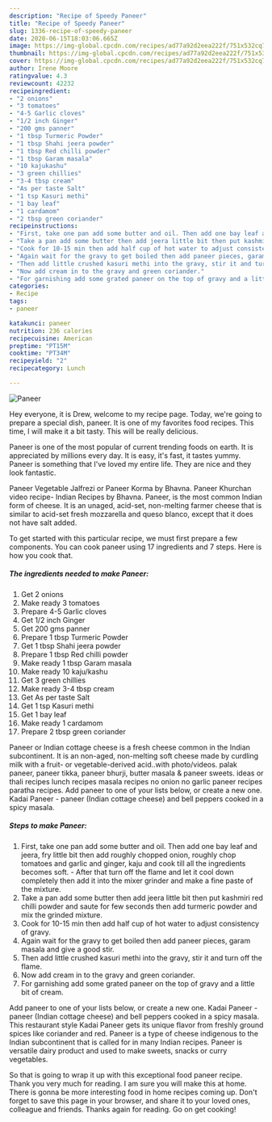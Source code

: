 ```yaml
---
description: "Recipe of Speedy Paneer"
title: "Recipe of Speedy Paneer"
slug: 1336-recipe-of-speedy-paneer
date: 2020-06-15T18:03:06.665Z
image: https://img-global.cpcdn.com/recipes/ad77a92d2eea222f/751x532cq70/paneer-recipe-main-photo.jpg
thumbnail: https://img-global.cpcdn.com/recipes/ad77a92d2eea222f/751x532cq70/paneer-recipe-main-photo.jpg
cover: https://img-global.cpcdn.com/recipes/ad77a92d2eea222f/751x532cq70/paneer-recipe-main-photo.jpg
author: Irene Moore
ratingvalue: 4.3
reviewcount: 42232
recipeingredient:
- "2 onions"
- "3 tomatoes"
- "4-5 Garlic cloves"
- "1/2 inch Ginger"
- "200 gms panner"
- "1 tbsp Turmeric Powder"
- "1 tbsp Shahi jeera powder"
- "1 tbsp Red chilli powder"
- "1 tbsp Garam masala"
- "10 kajukashu"
- "3 green chillies"
- "3-4 tbsp cream"
- "As per taste Salt"
- "1 tsp Kasuri methi"
- "1 bay leaf"
- "1 cardamom"
- "2 tbsp green coriander"
recipeinstructions:
- "First, take one pan add some butter and oil. Then add one bay leaf and jeera, fry little bit then add roughly chopped onion, roughly chop tomatoes and garlic and ginger, kaju and cook till all the ingredients becomes soft. After that turn off the flame and let it cool down completely then add it into the mixer grinder and make a fine paste of the mixture."
- "Take a pan add some butter then add jeera little bit then put kashmiri red chilli powder and saute for few seconds then add turmeric powder and mix the grinded mixture."
- "Cook for 10-15 min then add half cup of hot water to adjust consistency of gravy."
- "Again wait for the gravy to get boiled then add paneer pieces, garam masala and give a good stir."
- "Then add little crushed kasuri methi into the gravy, stir it and turn off the flame."
- "Now add cream in to the gravy and green coriander."
- "For garnishing add some grated paneer on the top of gravy and a little bit of cream."
categories:
- Recipe
tags:
- paneer

katakunci: paneer 
nutrition: 236 calories
recipecuisine: American
preptime: "PT15M"
cooktime: "PT34M"
recipeyield: "2"
recipecategory: Lunch

---
```



![Paneer](https://img-global.cpcdn.com/recipes/ad77a92d2eea222f/751x532cq70/paneer-recipe-main-photo.jpg)

Hey everyone, it is Drew, welcome to my recipe page. Today, we're going to prepare a special dish, paneer. It is one of my favorites food recipes. This time, I will make it a bit tasty. This will be really delicious.

Paneer is one of the most popular of current trending foods on earth. It is appreciated by millions every day. It is easy, it's fast, it tastes yummy. Paneer is something that I've loved my entire life. They are nice and they look fantastic.

Paneer Vegetable Jalfrezi or Paneer Korma by Bhavna. Paneer Khurchan video recipe- Indian Recipes by Bhavna. Paneer, is the most common Indian form of cheese. It is an unaged, acid-set, non-melting farmer cheese that is similar to acid-set fresh mozzarella and queso blanco, except that it does not have salt added.


To get started with this particular recipe, we must first prepare a few components. You can cook paneer using 17 ingredients and 7 steps. Here is how you cook that.

<!--inarticleads1-->

##### The ingredients needed to make Paneer:

1. Get 2 onions
1. Make ready 3 tomatoes
1. Prepare 4-5 Garlic cloves
1. Get 1/2 inch Ginger
1. Get 200 gms panner
1. Prepare 1 tbsp Turmeric Powder
1. Get 1 tbsp Shahi jeera powder
1. Prepare 1 tbsp Red chilli powder
1. Make ready 1 tbsp Garam masala
1. Make ready 10 kaju/kashu
1. Get 3 green chillies
1. Make ready 3-4 tbsp cream
1. Get As per taste Salt
1. Get 1 tsp Kasuri methi
1. Get 1 bay leaf
1. Make ready 1 cardamom
1. Prepare 2 tbsp green coriander


Paneer or Indian cottage cheese is a fresh cheese common in the Indian subcontinent. It is an non-aged, non-melting soft cheese made by curdling milk with a fruit- or vegetable-derived acid..with photo/videos. palak paneer, paneer tikka, paneer bhurji, butter masala &amp; paneer sweets. ideas or thali recipes lunch recipes masala recipes no onion no garlic paneer recipes paratha recipes. Add paneer to one of your lists below, or create a new one. Kadai Paneer - paneer (Indian cottage cheese) and bell peppers cooked in a spicy masala. 

<!--inarticleads2-->

##### Steps to make Paneer:

1. First, take one pan add some butter and oil. Then add one bay leaf and jeera, fry little bit then add roughly chopped onion, roughly chop tomatoes and garlic and ginger, kaju and cook till all the ingredients becomes soft. - After that turn off the flame and let it cool down completely then add it into the mixer grinder and make a fine paste of the mixture.
1. Take a pan add some butter then add jeera little bit then put kashmiri red chilli powder and saute for few seconds then add turmeric powder and mix the grinded mixture.
1. Cook for 10-15 min then add half cup of hot water to adjust consistency of gravy.
1. Again wait for the gravy to get boiled then add paneer pieces, garam masala and give a good stir.
1. Then add little crushed kasuri methi into the gravy, stir it and turn off the flame.
1. Now add cream in to the gravy and green coriander.
1. For garnishing add some grated paneer on the top of gravy and a little bit of cream.


Add paneer to one of your lists below, or create a new one. Kadai Paneer - paneer (Indian cottage cheese) and bell peppers cooked in a spicy masala. This restaurant style Kadai Paneer gets its unique flavor from freshly ground spices like coriander and red. Paneer is a type of cheese indigenous to the Indian subcontinent that is called for in many Indian recipes. Paneer is versatile dairy product and used to make sweets, snacks or curry vegetables. 

So that is going to wrap it up with this exceptional food paneer recipe. Thank you very much for reading. I am sure you will make this at home. There is gonna be more interesting food in home recipes coming up. Don't forget to save this page in your browser, and share it to your loved ones, colleague and friends. Thanks again for reading. Go on get cooking!

